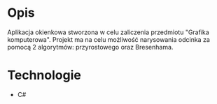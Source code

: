 # Opis

Aplikacja okienkowa stworzona w celu zaliczenia  przedmiotu "Grafika komputerowa". Projekt ma na celu możliwość narysowania odcinka za pomocą 2 algorytmów: przyrostowego oraz Bresenhama.



# Technologie
* C#

